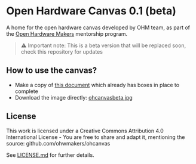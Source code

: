 # Open Hardware Canvas 0.1 (beta)
A home for the open hardware canvas developed by OHM team, as part of the [Open Hardware Makers](openhardware.space) mentorship program.

> ⚠️ Important note: This is a beta version that will be replaced soon, check this repository for updates

## How to use the canvas?

- Make a copy of [this document](https://docs.google.com/presentation/d/1tSxTR038Rvl_Tl4ORRO2L52LEP0Q-_4kTp234Wtx7Ms/edit?usp=sharing) which already has boxes in place to complete
- Download the image directly: [ohcanvasbeta.jpg](https://github.com/ohwmakers/ohcanvas/blob/master/ohcanvasbeta.jpg)

## License
This work is licensed under a Creative Commons Attribution 4.0 International License - You are free to share and adapt it, mentioning the source: github.com/ohwmakers/ohcanvas

See [LICENSE.md](https://github.com/ohwmakers/ohcanvas/blob/master/LICENSE.md) for further details.
